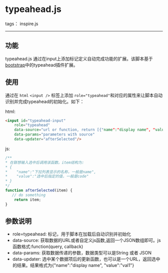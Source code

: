 # typeahead.js

tags： inspire.js

---

## 功能

typeahead.js 通过在input上添加标记定义自动完成功能的扩展。该脚本基于
[bootstrap](http://getbootstrap.com/2.3.2/)中的typeahead插件扩展。 


## 使用
通过在 `html` `<input />` 标签上添加 `role="typeahead"`和对应的属性来让脚本自动识别并完成typeahead的初始化。如下：

html:
```html
<input id="typeahead-input"
    role="typeahead"
    data-source="url or function, return [{"name":"display name", "value":"val1"},...]"
    data-params="parameters with source"
    data-updater="afterSelected"/>
```
js:
```js
/**
* 在联想输入选中后调用该函数。item结构为:
* {
*    "name":"下拉列表显示的名称，一般是name", 
*    "value":"选中后指定的值，一般是code"
* }
*/
function afterSelected(item) {
   // do something
    return item;
}
```

## 参数说明

- role=typeahead: 标记，用于脚本在加载后自动识别并初始化
- data-source: 获取数据的URL或者自定义js函数,返回一个JSON数组即可。js函数格式:function(query, callback)
- data-params: 获取数据传递的参数，数据类型可以是String 或者 JSON
- data-updater: 选中某个数据项后的更新函数，也可以是一个URL，返回选中的结果。结果格式为{"name":"display name", "value":"val1"}
